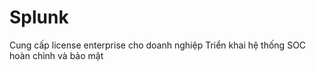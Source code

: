 # Splunk
Cung cấp license enterprise cho doanh nghiệp
Triển khai hệ thống SOC hoàn chỉnh và bảo mật
